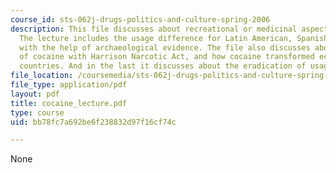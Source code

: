 ```yaml
---
course_id: sts-062j-drugs-politics-and-culture-spring-2006
description: This file discusses about recreational or medicinal aspects of cocaine.
  The lecture includes the usage difference for Latin American, Spanish and European
  with the help of archaeological evidence. The file also discusses about outlawing
  of cocaine with Harrison Narcotic Act, and how cocaine transformed economies of
  countries. And in the last it discusses about the eradication of usage of cocaine.
file_location: /coursemedia/sts-062j-drugs-politics-and-culture-spring-2006/bb78fc7a692be6f238832d97f16cf74c_cocaine_lecture.pdf
file_type: application/pdf
layout: pdf
title: cocaine_lecture.pdf
type: course
uid: bb78fc7a692be6f238832d97f16cf74c

---
```

None